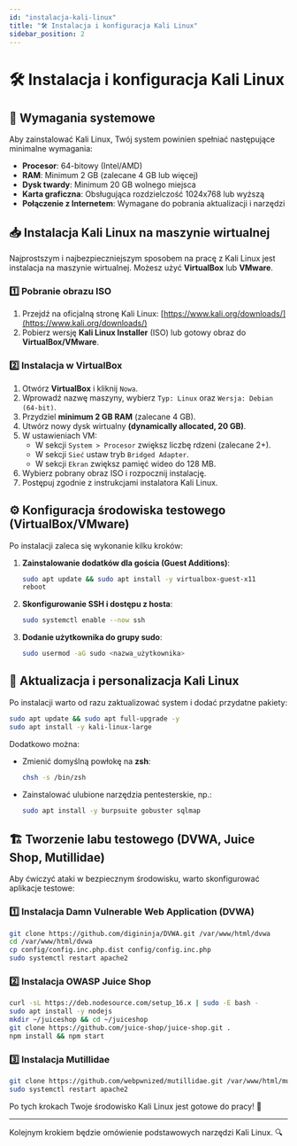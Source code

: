 ```yaml
---
id: "instalacja-kali-linux"
title: "🛠️ Instalacja i konfiguracja Kali Linux"
sidebar_position: 2
---
```


# 🛠️ Instalacja i konfiguracja Kali Linux

## 💾 Wymagania systemowe
Aby zainstalować Kali Linux, Twój system powinien spełniać następujące minimalne wymagania:

- **Procesor**: 64-bitowy (Intel/AMD)
- **RAM**: Minimum 2 GB (zalecane 4 GB lub więcej)
- **Dysk twardy**: Minimum 20 GB wolnego miejsca
- **Karta graficzna**: Obsługująca rozdzielczość 1024x768 lub wyższą
- **Połączenie z Internetem**: Wymagane do pobrania aktualizacji i narzędzi

## 📥 Instalacja Kali Linux na maszynie wirtualnej
Najprostszym i najbezpieczniejszym sposobem na pracę z Kali Linux jest instalacja na maszynie wirtualnej. Możesz użyć **VirtualBox** lub **VMware**.

### **1️⃣ Pobranie obrazu ISO**
1. Przejdź na oficjalną stronę Kali Linux: [https://www.kali.org/downloads/](https://www.kali.org/downloads/)
2. Pobierz wersję **Kali Linux Installer** (ISO) lub gotowy obraz do **VirtualBox/VMware**.

### **2️⃣ Instalacja w VirtualBox**
1. Otwórz **VirtualBox** i kliknij `Nowa`.
2. Wprowadź nazwę maszyny, wybierz `Typ: Linux` oraz `Wersja: Debian (64-bit)`.
3. Przydziel **minimum 2 GB RAM** (zalecane 4 GB).
4. Utwórz nowy dysk wirtualny **(dynamically allocated, 20 GB)**.
5. W ustawieniach VM:
   - W sekcji `System > Procesor` zwiększ liczbę rdzeni (zalecane 2+).
   - W sekcji `Sieć` ustaw tryb `Bridged Adapter`.
   - W sekcji `Ekran` zwiększ pamięć wideo do 128 MB.
6. Wybierz pobrany obraz ISO i rozpocznij instalację.
7. Postępuj zgodnie z instrukcjami instalatora Kali Linux.

## ⚙️ Konfiguracja środowiska testowego (VirtualBox/VMware)
Po instalacji zaleca się wykonanie kilku kroków:

1. **Zainstalowanie dodatków dla gościa (Guest Additions)**:
   ```bash
   sudo apt update && sudo apt install -y virtualbox-guest-x11
   reboot
   ```
2. **Skonfigurowanie SSH i dostępu z hosta**:
   ```bash
   sudo systemctl enable --now ssh
   ```
3. **Dodanie użytkownika do grupy sudo**:
   ```bash
   sudo usermod -aG sudo <nazwa_użytkownika>
   ```

## 🔄 Aktualizacja i personalizacja Kali Linux
Po instalacji warto od razu zaktualizować system i dodać przydatne pakiety:

```bash
sudo apt update && sudo apt full-upgrade -y
sudo apt install -y kali-linux-large
```

Dodatkowo można:
- Zmienić domyślną powłokę na **zsh**:
  ```bash
  chsh -s /bin/zsh
  ```
- Zainstalować ulubione narzędzia pentesterskie, np.:
  ```bash
  sudo apt install -y burpsuite gobuster sqlmap
  ```

## 🏗️ Tworzenie labu testowego (DVWA, Juice Shop, Mutillidae)
Aby ćwiczyć ataki w bezpiecznym środowisku, warto skonfigurować aplikacje testowe:

### **1️⃣ Instalacja Damn Vulnerable Web Application (DVWA)**
```bash
git clone https://github.com/digininja/DVWA.git /var/www/html/dvwa
cd /var/www/html/dvwa
cp config/config.inc.php.dist config/config.inc.php
sudo systemctl restart apache2
```

### **2️⃣ Instalacja OWASP Juice Shop**
```bash
curl -sL https://deb.nodesource.com/setup_16.x | sudo -E bash -
sudo apt install -y nodejs
mkdir ~/juiceshop && cd ~/juiceshop
git clone https://github.com/juice-shop/juice-shop.git .
npm install && npm start
```

### **3️⃣ Instalacja Mutillidae**
```bash
git clone https://github.com/webpwnized/mutillidae.git /var/www/html/mutillidae
sudo systemctl restart apache2
```

Po tych krokach Twoje środowisko Kali Linux jest gotowe do pracy! 🚀

---

Kolejnym krokiem będzie omówienie podstawowych narzędzi Kali Linux. 🔍
